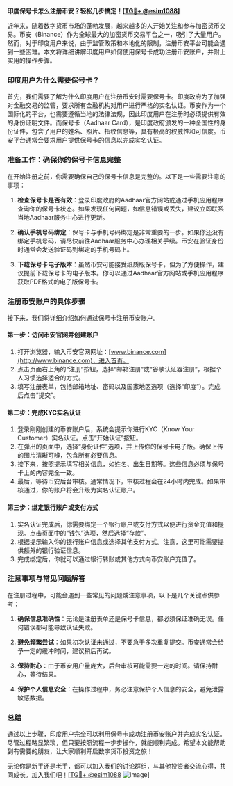 **印度保号卡怎么注册币安？轻松几步搞定！[[TG💪+ @esim1088](https://t.me/s/esim1088)]**

近年来，随着数字货币市场的蓬勃发展，越来越多的人开始关注和参与加密货币交易。币安（Binance）作为全球最大的加密货币交易平台之一，吸引了大量用户。然而，对于印度用户来说，由于监管政策和本地化的限制，注册币安平台可能会遇到一些困难。本文将详细讲解印度用户如何使用保号卡成功注册币安账户，并附上实用的操作步骤。

### 印度用户为什么需要保号卡？

首先，我们需要了解为什么印度用户在注册币安时需要保号卡。印度政府为了加强对金融交易的监管，要求所有金融机构对用户进行严格的实名认证。币安作为一个国际化的平台，也需要遵循当地的法律法规，因此印度用户在注册时必须提供有效的身份证明文件。而保号卡（Aadhaar Card），是印度政府颁发的一种全国性的身份证件，包含了用户的姓名、照片、指纹信息等，具有极高的权威性和可信度。币安平台通常会要求用户提供保号卡的信息以完成实名认证。

### 准备工作：确保你的保号卡信息完整

在开始注册之前，你需要确保自己的保号卡信息是完整的。以下是一些需要注意的事项：

1. **检查保号卡是否有效**：登录印度政府的Aadhaar官方网站或通过手机应用程序查询你的保号卡状态。如果发现任何问题，如信息错误或丢失，建议立即联系当地Aadhaar服务中心进行更新。
   
2. **确认手机号码绑定**：保号卡与手机号码绑定是非常重要的一步。如果你还没有绑定手机号码，请尽快前往Aadhaar服务中心办理相关手续。币安在验证身份时通常会发送验证码到绑定的手机号码上。

3. **下载保号卡电子版本**：虽然币安可能接受纸质版保号卡，但为了方便操作，建议提前下载保号卡的电子版本。你可以通过Aadhaar官方网站或手机应用程序获取PDF格式的电子版保号卡。

### 注册币安账户的具体步骤

接下来，我们将详细介绍如何通过保号卡注册币安账户。

#### 第一步：访问币安官网并创建账户

1. 打开浏览器，输入币安官网网址：[www.binance.com](http://www.binance.com)，进入首页。
2. 点击页面右上角的“注册”按钮，选择“邮箱注册”或“谷歌认证器注册”，根据个人习惯选择适合的方式。
3. 填写注册表单，包括邮箱地址、密码以及国家地区选项（选择“印度”）。完成后点击“提交”。

#### 第二步：完成KYC实名认证

1. 登录刚刚创建的币安账户后，系统会提示你进行KYC（Know Your Customer）实名认证。点击“开始认证”按钮。
2. 在弹出的页面中，选择“身份证件”选项，并上传你的保号卡电子版。确保上传的图片清晰可辨，包含所有必要信息。
3. 接下来，按照提示填写相关信息，如姓名、出生日期等。这些信息必须与保号卡上的内容完全一致。
4. 最后，等待币安后台审核。通常情况下，审核过程会在24小时内完成。如果审核通过，你的账户将会升级为实名认证账户。

#### 第三步：绑定银行账户或支付方式

1. 实名认证完成后，你需要绑定一个银行账户或支付方式以便进行资金充值和提现。点击页面中的“钱包”选项，然后选择“存款”。
2. 根据提示输入你的银行账户信息或选择其他支付方式。注意，这里可能需要提供额外的银行验证信息。
3. 完成绑定后，你就可以通过银行转账或其他方式向币安账户充值了。

### 注意事项与常见问题解答

在注册过程中，可能会遇到一些常见的问题或注意事项，以下是几个关键点供参考：

1. **确保信息准确性**：无论是注册表单还是保号卡信息，都必须保证准确无误。任何错误都可能导致认证失败。
   
2. **避免频繁尝试**：如果初次认证未通过，不要急于多次重复提交。币安通常会给予一定的缓冲时间，建议稍后再试。

3. **保持耐心**：由于币安用户量庞大，后台审核可能需要一定的时间。请保持耐心，等待结果。

4. **保护个人信息安全**：在操作过程中，务必注意保护个人信息的安全，避免泄露敏感数据。

### 总结

通过以上步骤，印度用户完全可以利用保号卡成功注册币安账户并完成实名认证。尽管过程略显繁琐，但只要按照流程一步步操作，就能顺利完成。希望本文能帮助到有需要的朋友，让大家顺利开启数字货币投资之旅！

无论你是新手还是老手，都可以加入我们的讨论群组，与其他投资者交流心得，共同成长。加入我们吧！[[TG💪+ @esim1088](https://t.me/s/esim1088) ![Image](https://i.postimg.cc/4NQfJmqS/Snipaste-2025-05-13-00-14-12.png)]